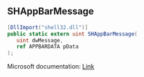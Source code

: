 ## SHAppBarMessage

```csharp
[DllImport("shell32.dll")]
public static extern uint SHAppBarMessage(
   uint dwMessage,
   ref APPBARDATA pData
);
```

Microsoft documentation: [Link](https://docs.microsoft.com/en-us/windows/win32/api/shellapi/nf-shellapi-shappbarmessage)
